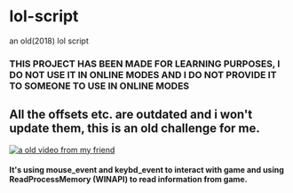 # lol-script
 an old(2018) lol script


### THIS PROJECT HAS BEEN MADE FOR LEARNING PURPOSES, I DO NOT USE IT IN ONLINE MODES AND I DO NOT PROVIDE IT TO SOMEONE TO USE IN ONLINE MODES

## All the offsets etc. are outdated and i won't update them, this is an old challenge for me.


[![a old video from my friend](https://img.youtube.com/vi/XWCuZ-9QSnY/0.jpg)](https://www.youtube.com/watch?v=XWCuZ-9QSnY)


#### It's using mouse_event and keybd_event to interact with game and using ReadProcessMemory (WINAPI) to read information from game.